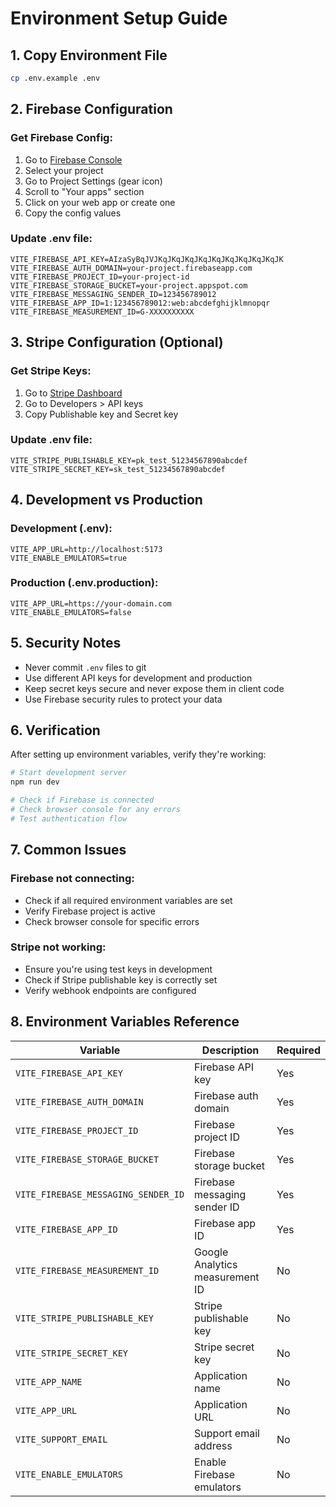 # Environment Setup Guide

## 1. Copy Environment File
```bash
cp .env.example .env
```

## 2. Firebase Configuration

### Get Firebase Config:
1. Go to [Firebase Console](https://console.firebase.google.com/)
2. Select your project
3. Go to Project Settings (gear icon)
4. Scroll to "Your apps" section
5. Click on your web app or create one
6. Copy the config values

### Update .env file:
```env
VITE_FIREBASE_API_KEY=AIzaSyBqJVJKqJKqJKqJKqJKqJKqJKqJKqJKqJK
VITE_FIREBASE_AUTH_DOMAIN=your-project.firebaseapp.com
VITE_FIREBASE_PROJECT_ID=your-project-id
VITE_FIREBASE_STORAGE_BUCKET=your-project.appspot.com
VITE_FIREBASE_MESSAGING_SENDER_ID=123456789012
VITE_FIREBASE_APP_ID=1:123456789012:web:abcdefghijklmnopqr
VITE_FIREBASE_MEASUREMENT_ID=G-XXXXXXXXXX
```

## 3. Stripe Configuration (Optional)

### Get Stripe Keys:
1. Go to [Stripe Dashboard](https://dashboard.stripe.com/)
2. Go to Developers > API keys
3. Copy Publishable key and Secret key

### Update .env file:
```env
VITE_STRIPE_PUBLISHABLE_KEY=pk_test_51234567890abcdef
VITE_STRIPE_SECRET_KEY=sk_test_51234567890abcdef
```

## 4. Development vs Production

### Development (.env):
```env
VITE_APP_URL=http://localhost:5173
VITE_ENABLE_EMULATORS=true
```

### Production (.env.production):
```env
VITE_APP_URL=https://your-domain.com
VITE_ENABLE_EMULATORS=false
```

## 5. Security Notes

- Never commit `.env` files to git
- Use different API keys for development and production
- Keep secret keys secure and never expose them in client code
- Use Firebase security rules to protect your data

## 6. Verification

After setting up environment variables, verify they're working:

```bash
# Start development server
npm run dev

# Check if Firebase is connected
# Check browser console for any errors
# Test authentication flow
```

## 7. Common Issues

### Firebase not connecting:
- Check if all required environment variables are set
- Verify Firebase project is active
- Check browser console for specific errors

### Stripe not working:
- Ensure you're using test keys in development
- Check if Stripe publishable key is correctly set
- Verify webhook endpoints are configured

## 8. Environment Variables Reference

| Variable | Description | Required |
|----------|-------------|----------|
| `VITE_FIREBASE_API_KEY` | Firebase API key | Yes |
| `VITE_FIREBASE_AUTH_DOMAIN` | Firebase auth domain | Yes |
| `VITE_FIREBASE_PROJECT_ID` | Firebase project ID | Yes |
| `VITE_FIREBASE_STORAGE_BUCKET` | Firebase storage bucket | Yes |
| `VITE_FIREBASE_MESSAGING_SENDER_ID` | Firebase messaging sender ID | Yes |
| `VITE_FIREBASE_APP_ID` | Firebase app ID | Yes |
| `VITE_FIREBASE_MEASUREMENT_ID` | Google Analytics measurement ID | No |
| `VITE_STRIPE_PUBLISHABLE_KEY` | Stripe publishable key | No |
| `VITE_STRIPE_SECRET_KEY` | Stripe secret key | No |
| `VITE_APP_NAME` | Application name | No |
| `VITE_APP_URL` | Application URL | No |
| `VITE_SUPPORT_EMAIL` | Support email address | No |
| `VITE_ENABLE_EMULATORS` | Enable Firebase emulators | No |